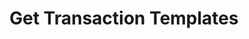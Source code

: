 # Get Transaction Templates

<api-endpoint openapi-path="../../OpenApi/user.openapi.yaml" method="GET" endpoint="/api/v1/transactions/templates"/>